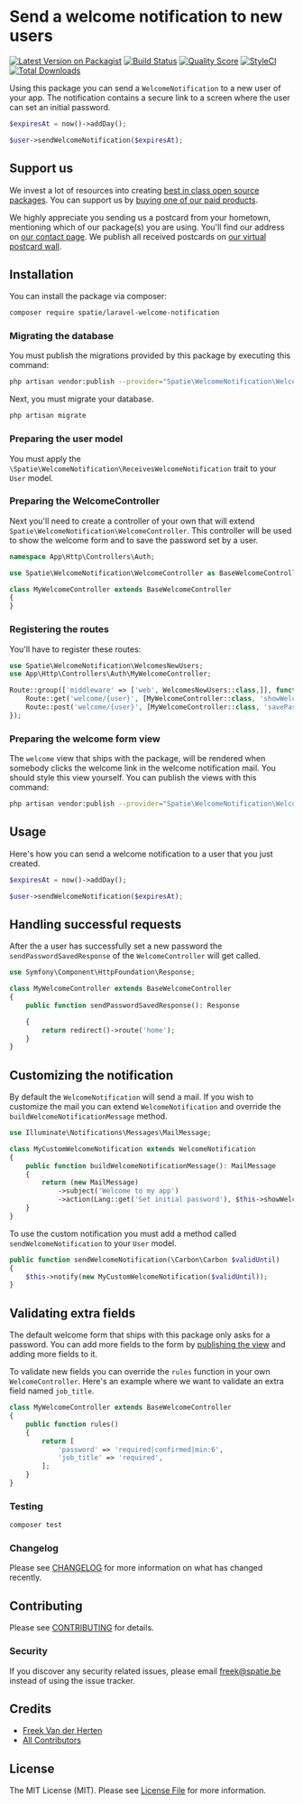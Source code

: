 # Send a welcome notification to new users

[![Latest Version on Packagist](https://img.shields.io/packagist/v/spatie/laravel-welcome-notification.svg?style=flat-square)](https://packagist.org/packages/spatie/laravel-welcome-notification)
[![Build Status](https://img.shields.io/travis/spatie/laravel-welcome-notification/master.svg?style=flat-square)](https://travis-ci.org/spatie/laravel-welcome-notification)
[![Quality Score](https://img.shields.io/scrutinizer/g/spatie/laravel-welcome-notification.svg?style=flat-square)](https://scrutinizer-ci.com/g/spatie/laravel-welcome-notification)
[![StyleCI](https://github.styleci.io/repos/221157282/shield?branch=master)](https://github.styleci.io/repos/221157282)
[![Total Downloads](https://img.shields.io/packagist/dt/spatie/laravel-welcome-notification.svg?style=flat-square)](https://packagist.org/packages/spatie/laravel-welcome-notification)

Using this package you can send a `WelcomeNotification` to a new user of your app. The notification contains a secure link to a screen where the user can set an initial password.

```php
$expiresAt = now()->addDay();

$user->sendWelcomeNotification($expiresAt);
```

## Support us

We invest a lot of resources into creating [best in class open source packages](https://spatie.be/open-source). You can support us by [buying one of our paid products](https://spatie.be/open-source/support-us). 

We highly appreciate you sending us a postcard from your hometown, mentioning which of our package(s) you are using. You'll find our address on [our contact page](https://spatie.be/about-us). We publish all received postcards on [our virtual postcard wall](https://spatie.be/open-source/postcards).

## Installation

You can install the package via composer:

```bash
composer require spatie/laravel-welcome-notification
```

### Migrating the database

You must publish the migrations provided by this package by executing this command:

```bash
php artisan vendor:publish --provider="Spatie\WelcomeNotification\WelcomeNotificationServiceProvider" --tag="migrations"
```

Next, you must migrate your database.

```bash
php artisan migrate
```

### Preparing the user model

You must apply the `\Spatie\WelcomeNotification\ReceivesWelcomeNotification` trait to your `User` model.

### Preparing the WelcomeController

Next you'll need to create a controller of your own that will extend `Spatie\WelcomeNotification\WelcomeController`. This controller will be used to show the welcome form and to save the password set by a user.

```php
namespace App\Http\Controllers\Auth;

use Spatie\WelcomeNotification\WelcomeController as BaseWelcomeController;

class MyWelcomeController extends BaseWelcomeController
{
}
```

### Registering the routes

You'll have to register these routes:

```php
use Spatie\WelcomeNotification\WelcomesNewUsers;
use App\Http\Controllers\Auth\MyWelcomeController;

Route::group(['middleware' => ['web', WelcomesNewUsers::class,]], function () {
    Route::get('welcome/{user}', [MyWelcomeController::class, 'showWelcomeForm'])->name('welcome');
    Route::post('welcome/{user}', [MyWelcomeController::class, 'savePassword']);
});
```

### Preparing the welcome form view

The `welcome` view that ships with the package, will be rendered when somebody clicks the welcome link in the welcome notification mail. You should style this view yourself. You can publish the views with this command:

```bash
php artisan vendor:publish --provider="Spatie\WelcomeNotification\WelcomeNotificationServiceProvider" --tag="views"
```

## Usage

Here's how you can send a welcome notification to a user that you just created.

```php
$expiresAt = now()->addDay();

$user->sendWelcomeNotification($expiresAt);
```

## Handling successful requests

After the a user has successfully set a new password the `sendPasswordSavedResponse` of the `WelcomeController` will get called.

```php
use Symfony\Component\HttpFoundation\Response;

class MyWelcomeController extends BaseWelcomeController
{
    public function sendPasswordSavedResponse(): Response

    {
        return redirect()->route('home');
    }
}
```

## Customizing the notification

By default the `WelcomeNotification` will send a mail. If you wish to customize the mail you can extend `WelcomeNotification` and override the `buildWelcomeNotificationMessage` method.

```php
use Illuminate\Notifications\Messages\MailMessage;

class MyCustomWelcomeNotification extends WelcomeNotification
{
    public function buildWelcomeNotificationMessage(): MailMessage
    {
        return (new MailMessage)
            ->subject('Welcome to my app')
            ->action(Lang::get('Set initial password'), $this->showWelcomeFormUrl)
    }
}
```

To use the custom notification you must add a method called `sendWelcomeNotification` to your `User` model.

```php
public function sendWelcomeNotification(\Carbon\Carbon $validUntil)
{
    $this->notify(new MyCustomWelcomeNotification($validUntil));
}
```

## Validating extra fields

The default welcome form that ships with this package only asks for a password. You can add more fields to the form by [publishing the view](https://github.com/spatie/laravel-welcome-notification#preparing-the-welcome-form-view) and adding more fields to it.

To validate new fields you can override the `rules` function in your own `WelcomeController`. Here's an example where we want to validate an extra field named `job_title`.

```php
class MyWelcomeController extends BaseWelcomeController
{
    public function rules()
    {
        return [
            'password' => 'required|confirmed|min:6',
            'job_title' => 'required',
        ];
    }
}
```

### Testing

```bash
composer test
```

### Changelog

Please see [CHANGELOG](CHANGELOG.md) for more information on what has changed recently.

## Contributing

Please see [CONTRIBUTING](CONTRIBUTING.md) for details.

### Security

If you discover any security related issues, please email freek@spatie.be instead of using the issue tracker.

## Credits

- [Freek Van der Herten](https://github.com/freekmurze)
- [All Contributors](../../contributors)

## License

The MIT License (MIT). Please see [License File](LICENSE.md) for more information.
